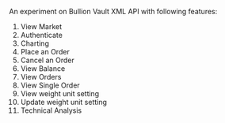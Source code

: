 An experiment on Bullion Vault XML API with following features: <br>
1. View Market <br>
2. Authenticate <br>
3. Charting <br>
4. Place an Order <br>
5. Cancel an Order <br>
6. View Balance <br>
7. View Orders <br>
8. View Single Order <br>
9. View weight unit setting <br>
10. Update weight unit setting <br>
11. Technical Analysis <br>
